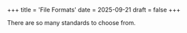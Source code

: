 +++
title = 'File Formats'
date = 2025-09-21
draft = false
+++

There are so many standards to choose from.

